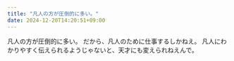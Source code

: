 ```yaml
---
title: "凡人の方が圧倒的に多い。"
date: 2024-12-20T14:20:51+09:00
---
```

凡人の方が圧倒的に多い。
だから、凡人のために仕事するしかねえ。
凡人にわかりやすく伝えられるようじゃないと、天才にも変えられねえんで。
